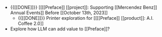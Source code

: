 - {{[[DONE]]}}  [[[[Preface]] [[project]]: Supporting [[Mercendez Benz]] Annual Events]] Before [[October 13th, 2023]]
    - {{[[DONE]]}}  Printer exploration for [[[[Preface]] [[product]]: A.I. Coffee 2.0]]
- Explore how LLM can add value to [[Preface]]?
